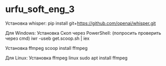 # urfu_soft_eng_3
Установка whisper:
pip install git+https://github.com/openai/whisper.git

Для Windows:
Установка Скоп через PowerShell: (попросить проверить через cmd)
iwr -useb get.scoop.sh | iex

Установка ffmpeg 
scoop install ffmpeg

Для Linux:
Установка ffmpeg linux
sudo apt install ffmpeg
